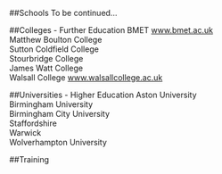 ##Schools
To be continued...

##Colleges - Further Education
BMET www.bmet.ac.uk  
    Matthew Boulton College  
    Sutton Coldfield College  
    Stourbridge College  
    James Watt College  
Walsall College www.walsallcollege.ac.uk

##Universities - Higher Education
Aston University  
Birmingham University  
Birmingham City University  
Staffordshire  
Warwick  
Wolverhampton University  

##Training
